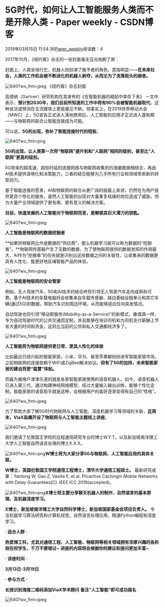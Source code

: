 
# 5G时代，如何让人工智能服务人类而不是开除人类 - Paper weekly - CSDN博客


2019年03月15日 11:54:36[Paper_weekly](https://me.csdn.net/c9Yv2cf9I06K2A9E)阅读数：4


2017年10月，《纽约客》杂志的一张封面毫无征兆地刷了屏：

封面上，人类坐地行乞，机器人则扮演了施予者的角色，意指明显——**在未来社会，人类的工作机会被不断进化的机器人剥夺，从而沦为了流落街头的弱者。**

![640?wx_fmt=jpeg](https://ss.csdn.net/p?https://mmbiz.qpic.cn/mmbiz_jpg/vMJk0eUfmhrdAOhibnVtuPvWvnNZAcNZ2cn2MicUOpgQ8iaQ6vKuMh3N0tTbrRhd5ZgdQIZKWFmiaicUy8xMx34pQaw/640?wx_fmt=jpeg)
《纽约客》杂志封面

高德纳（Gartner）研究机构在其发布的《在智能机器的崛起中幸存下来》 一文中表示，**预计到2030年，我们目前所知道的工作中将有90%会被智能机器取代**。这种说法或预测在主流媒体上更是屡见不鲜。但事实上，在2019世界移动大会（MWC）上，5G宣告正式进入落地商用后，人工智能的应用才正式进入蓬勃期——与物联网的联合让智能连接成为可能。

可以说，**5G的出现，弥补了智能连接时代的短板**。

![640?wx_fmt=png](https://ss.csdn.net/p?https://mmbiz.qpic.cn/mmbiz_png/vMJk0eUfmhrdAOhibnVtuPvWvnNZAcNZ2f7d0pJTXja8htg9icT76SK1NQ6NBkahhmR5thib0JXsFJvs8OwJPsCpA/640?wx_fmt=png)


**5G的出现，让人类第一次将“物联网”提升到和“人联网”相同的级别，甚至比“人联网”更高的级别。**

5G带来的超高速、超低时延的连接网络与物联网收集到的海量数据相结合，再由AI技术提供语境化和决策能力，三者的结合能够为几乎所有行业和领域带来新的转型动力。

基于智能连接的愿景，AI和物联网的联合从更广阔的层面上来讲，仍然在为用户提供更具个性化的服务，虽然人工智能的出现对大量重复枯燥的岗位造成了威胁，但为大量产业领域提供了更有用、更有意义的解决方案。

**目前，快速发展的人工智能对于物联网而言，是解锁其巨大潜力的钥匙。**

![640?wx_fmt=jpeg](https://ss.csdn.net/p?https://mmbiz.qpic.cn/mmbiz_jpg/vMJk0eUfmhrdAOhibnVtuPvWvnNZAcNZ2Q3HKoJ2ic8mPAFpyMF6cW8YvB6gNuFibLibVlUDrAx9oWrytqV860ib5mg/640?wx_fmt=jpeg)


**人工智能是物联网的数据挖掘者**

**如果将物联网比作是数据的“供应商”，那么机器学习就可以称为数据的“挖掘者”。**物联网传感器产生了无数的数据，为了使物联网提供的数据发挥的作用最大，AI作为“挖掘者”的任务就是识别出这些数据之间的关联性，让收集来的数据更具有人性化、能更好地反哺智能产品的体验。

![640?wx_fmt=jpeg](https://ss.csdn.net/p?https://mmbiz.qpic.cn/mmbiz_jpg/vMJk0eUfmhrdAOhibnVtuPvWvnNZAcNZ2VicXPEdLYeDvH2icfFpWdzm6LSjsRRNRjUOr7kSCJjnHvUqh8vwxUicibg/640?wx_fmt=jpeg)


**人工智能是物联网的安全管家**

例如，无人驾驶汽车，5G和AI技术的结合终将引领无人驾驶汽车走向成熟和可靠。基于AI技术的车载电脑将会收集来自车载传感器、路边基础设施单元和其它车辆(通过5G)的数据，帮助汽车识别周边环境，从而能够适应任何突发情况。

自动驾驶也将引领“移动即服务(Mobility-as-a-Service)”的新模式，像滴滴一样，专为自动驾驶时代的公共交通而定制，并且能够在培训司机和为司机支付薪酬上节省大量的时间和资金，这将比当前的公共和私人交通都经济多了。

![640?wx_fmt=jpeg](https://ss.csdn.net/p?https://mmbiz.qpic.cn/mmbiz_jpg/vMJk0eUfmhrdAOhibnVtuPvWvnNZAcNZ2Hs2hg426GarvM5stBRBpWh8TgSaPGN6EAcneo9OxNXcVcBdyvc7Rgg/640?wx_fmt=jpeg)


**人工智能将为物联网提供更日常、更具人性化的体验**

比如最近已经兴起的智能家居，小米、华为、甚至苹果都纷纷进军智能家居市场，之前物联网的连接依赖于WiFi或ZigBee解决协议。**但有了5G的加持，未来智能家居的建设将更“聪慧”体贴。**

而最为被用户津津乐道的就是各家智能家居使用的语音机器人。如今，语音机器人已进入第三代，通过构建神经网络模型，经过大量输入输出训练，能够个性化定制，智能家居的语音助手就是这种，会根据用户的喜好逐渐变得有自己的“性格”。

![640?wx_fmt=jpeg](https://ss.csdn.net/p?https://mmbiz.qpic.cn/mmbiz_jpg/vMJk0eUfmhrdAOhibnVtuPvWvnNZAcNZ2hNPMqJzWslSUhC9z65x0ZQLRwZ8zt3tyske9SCteyIsjOVexCKItsw/640?wx_fmt=jpeg)


为了帮助大家了解5G时代物联网与人工智能、深度机器学习等领域的关联，**这周末，ViaX盐趣开设了物联网与人工智能主题线上讲座**。

![640?wx_fmt=jpeg](https://ss.csdn.net/p?https://mmbiz.qpic.cn/mmbiz_jpg/VBcD02jFhgnoE0KpSbZfLQTfUjFtccTEJGTpm8ZlzxalN0UibY1Hx5pj2SAEtOXKUPtlyfhQdtJqVpQbhCrwia1Q/640?wx_fmt=jpeg)

我们邀请了伦敦国王学院的远程通信研究专业的博士W.Y.T，以及新加坡南洋理工大学人工智能自然语言处理的博士X.X.X。

![640?wx_fmt=png](https://ss.csdn.net/p?https://mmbiz.qpic.cn/mmbiz_png/vMJk0eUfmhrdAOhibnVtuPvWvnNZAcNZ2ryDM0y7kicXuaqe8DFmZ60aPHXfjbnpjQy5BbBibe857IoeWySGXF2aA/640?wx_fmt=png)**W博士将为大家分享5G与物联网、人工智能应用的具体关联。**

**W博士，英国伦敦国王学院通信工程博士，清华大学通信工程硕士。**
最新研究成果：Yantong W, Gao Z, Vasilis F, et al. Proactive
Cachingin Mobile Networks with Delay Guarantees[C]. IEEE
ICC 2019(accepted)。

![640?wx_fmt=png](https://ss.csdn.net/p?https://mmbiz.qpic.cn/mmbiz_png/vMJk0eUfmhrdAOhibnVtuPvWvnNZAcNZ2ryDM0y7kicXuaqe8DFmZ60aPHXfjbnpjQy5BbBibe857IoeWySGXF2aA/640?wx_fmt=png)**X博士将主要分享聊天机器人的制作、自然语言的基本原理、及机器深度学习。**

**X博士，新加坡南洋理工大学自然科学博士，新加坡国家基金会项目负责人。**
专注机器学习算法研究和计算机视觉、自然语言处理应用，精通Python编程和深度学习。


**· 适合人群 ·**

**热爱理工科，尤其对通信工程、人工智能、物联网等相关领域拥有浓厚兴趣的各阶段在校学生，千万不要错过~**
**讲座的内容将会根据你的建议和提问更加丰富~**


**· 讲座时间 ·**

**3月13日-3月19日**


**· 参与方式 ·**

**长按识别海报二维码添加ViaX学术顾问**
**备注“人工智能”即可成功报名**

![640?wx_fmt=jpeg](https://ss.csdn.net/p?https://mmbiz.qpic.cn/mmbiz_jpg/VBcD02jFhgnoE0KpSbZfLQTfUjFtccTEJGTpm8ZlzxalN0UibY1Hx5pj2SAEtOXKUPtlyfhQdtJqVpQbhCrwia1Q/640?wx_fmt=jpeg)


